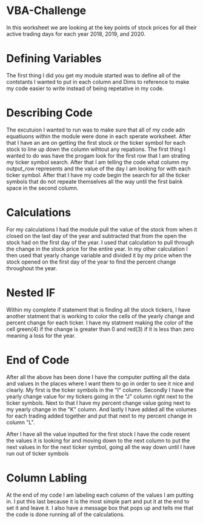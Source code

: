 # VBA-Challenge

In this worksheet we are looking at the key points of stock prices for all their active trading days for each year 2018, 2019, and 2020.  

# Defining Variables

The first thing I did you get my module started was to define all of the contstants I wanted to put in each column and Dims to reference to make my code easier to write instead of being repetative in my code. 

# Describing Code

The excutuion I wanted to run was to make sure that all of my code adn equatiuons within the module were done in each sperate worksheet.  After that I have an are on getting the first stock or the ticker symbol for each stock to line up down the column wihtout any repations. The first thing I wanted to do was have the progam look for the first row that I am strating my ticker symbol search. After that I am telling the code what column my output_row represents and the value of the day I am looking for with each ticker symbol.  After that I have my code begin the search for all the ticker symbols that do not repeate themselves all the way until the first balnk space in the second column.

# Calculations 

For my calculations I had the module pull the value of the stock from when it closed on the last day of the year and subtracted that from the open the stock had on the first day of the year.  I used that calculation to pull through the change in the stock price for the entire year.  In my other calculation I then used that yearly change variable and divided it by my price when the stock opened on the first day of the year to find the percent change throughout the year. 

# Nested IF 

Within my complete if statement that is finding all the stock tickers, I have another statment that is working to color the cells of the yearly change and percent change for each ticker.  I have my statment making the color of the cell green(4) if the change is greater than 0 and red(3) if it is less than zero meaning a loss for the year.

# End of Code

After all the above has been done I have the computer putting all the data and values in the places where I want them to go in order to see it nice and clearly. My first is the ticker symbols in the "I" column. Secondly I have the yearly change value for my tickers going in the "J" column right next to the ticker symbols.  Next to that I have my percent change value going next to my yearly change in the "K" column. And lastly I have added all the volumes for each trading added together and put that next to my percent change in column "L".

After I have all the value inputted for the first stock I have the code resent the values it is looking for and moving down to the next column to put the next values in for the next ticker symbol, going all the way down until I have run out of ticker symbols 

# Column Labling

At the end of my code I am labeling each column of the values I am putting in.  I put this last because it is the most simple part and put it at the end to set it and leave it. I also have a message box that pops up and tells me that the code is done running all of the calculations.






